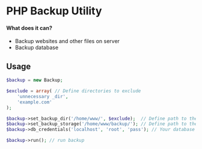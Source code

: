 # PHP Backup Utility

#### What does it can?

* Backup websites and other files on server
* Backup database

## Usage

```php
$backup = new Backup;

$exclude = array( // Define directories to exclude
    'unnecessary _dir',
    'example.com'
);

$backup->set_backup_dir('/home/www/', $exclude);  // Define path to the directory that needs to be backup
$backup->set_backup_storage('/home/www/backup/'); // Define path to the directory where backups will be stored
$backup->db_credentials('localhost', 'root', 'pass'); // Your database credentials

$backup->run(); // run backup
```